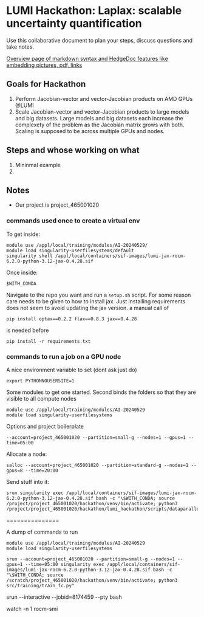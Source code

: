 # LUMI Hackathon: Laplax: scalable uncertainty quantification
Use this collaborative document to plan your steps, discuss questions and take notes.

[Overview page of markdown syntax and HedgeDoc  features like embedding pictures, pdf, links](https://md.sigma2.no/features#Table-of-Contents)

## Goals for Hackathon
1. Perform Jacobian-vector and vector-Jacobian products on AMD GPUs @LUMI
2. Scale Jacobian-vector and vector-Jacobian products to large models and big datasets. Large models and big datasets each increase the complexety of the problem as the Jacobian matrix grows with both. Scaling is supposed to be across multiple GPUs and nodes. 

## Steps and whose working on what
1. Mininmal example 
2. 

## Notes
- Our project is project_465001020



### commands used once to create a virtual env

To get inside:
```
module use /appl/local/training/modules/AI-20240529/
module load singularity-userfilesystems/default
singularity shell /appl/local/containers/sif-images/lumi-jax-rocm-6.2.0-python-3.12-jax-0.4.28.sif
```
Once inside:
```
$WITH_CONDA
```
Navigate to the repo you want and run a `setup.sh` script.
For some reason care needs to be given to how to install jax. Just installing requirements does not seem to avoid updating the jax version. 
a manual call of 

```
pip install optax==0.2.2 flax==0.8.3 jax==0.4.28
```
is needed before 

```
pip install -r requirements.txt
```

### commands to run a job on a GPU node

A nice environment variable to set (dont ask just do)
```
export PYTHONNOUSERSITE=1
```

Some modules to get one started. Second binds the folders so that they are visible to all compute nodes
```
module use /appl/local/training/modules/AI-20240529
module load singularity-userfilesystems
```


Options and project boilerplate
```
--account=project_465001020 --partition=small-g --nodes=1 --gpus=1 --time=05:00
```

Allocate a node: 

```
salloc --account=project_465001020 --partition=standard-g --nodes=1 --gpus=8 --time=20:00
```

Send stuff into it:

```
srun singularity exec /appl/local/containers/sif-images/lumi-jax-rocm-6.2.0-python-3.12-jax-0.4.28.sif bash -c "\$WITH_CONDA; source /project/project_465001020/hackathon/venv/bin/activate; python3 /project/project_465001020/hackathon/lumi_hackathon/scripts/dataparallelism.py"
```

===============

A dump of commands to run

```
module use /appl/local/training/modules/AI-20240529
module load singularity-userfilesystems

srun --account=project_465001020 --partition=small-g --nodes=1 --gpus=1 --time=05:00 singularity exec /appl/local/containers/sif-images/lumi-jax-rocm-6.2.0-python-3.12-jax-0.4.28.sif bash -c "\$WITH_CONDA; source /scratch/project_465001020/hackathon/venv/bin/activate; python3 src/training/train_fc.py"
```


srun --interactive --jobid=8174459 --pty bash

watch -n 1 rocm-smi